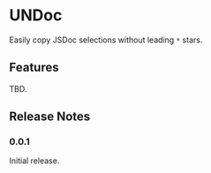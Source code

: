 # UNDoc

Easily copy JSDoc selections without leading `*` stars.

## Features

TBD.

## Release Notes

### 0.0.1

Initial release.
